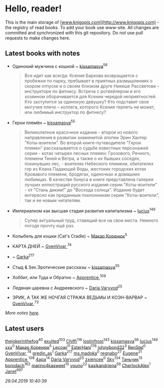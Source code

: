 # Hello, reader!
This is the main storage of [www.knigopis.com](http://www.knigopis.com) - the registry of read books.
To add your book use www-site. All changes are committed and synchronized with this git repository.
Do not use pull requests to make changes here.


## Latest books with notes
* Одинокий мужчина с кошкой ~ [kissamasya](users/684/68439978-vkontakte)<sup>56</sup>
    > Все идет как всегда: Ксения Баркова возвращается с пробежки по парку, пребывает в приятных размышлениях о скором отпуске и о своем близком друге Никеше Рассветове – инструкторе по фитнесу. Встреча с ротвейлером и его хозяином оборачивается для Ксении чередой неприятностей. Кто заступится за одинокую девушку? Кто подставит свое могучее плечо – коллега, которого Ксения терпеть не может, или любимый инструктор по фитнесу?

* Герои племён ~ [kissamasya](users/684/68439978-vkontakte)<sup>55</sup>
    > Великолепное красочное издание - второе из нового направления в развитии знаменитой эпопеи Эрин Хантер "Коты-воители". Во второй книге-путеводителе "Герои племен" рассказывается о судьбе известных персонажей серии - котах четырех лесных племен: Грозового, Речного, племени Теней и Ветра, а также о их бывших соседях, покинувших лес, - воителях Небесного племени, обитателях гор из Клана Падающей Воды, жестоких городских котах Кровавого племени, бродягах, одиночках и домашних любимцах. В качестве бонуса в книге представлена галерея лучших иллюстраций русского издания серии "Коты-воители" - от "Стань диким!" до "Восхода солнца". Издание будет интересно как преданным поклонникам серии "Коты-воители", так и ее новым читателям.

* Империализм как высшая стадия развития капитализма ~ [lucius](users/838/83820536-yandex)<sup>149</sup>
    > Супер актуальный труд, ставящий все на свои места. Немного погодя прочту ещё раз.

* Колыбель для кошки (Cat's Cradle) ~ [Макар Коренюк](users/126/126368737-vkontakte)<sup>5</sup>

* КАРТА ДНЕЙ ~ [GvenVivar ](users/158/158266434925901-facebook)<sup>74</sup>

*  ~ [Garka](users/115/115753719718250012620-google)<sup>217</sup>

* Стыд & Sex.Эротические рассказы ~ [kissamasya](users/684/68439978-vkontakte)<sup>55</sup>

* Хоббит, или Туда и Обратно ~ [Apprentice ](users/528/52821952-vkontakte)<sup>109</sup>

* Ледяная царевна с Андреевского ~ [Daria Varyvod](users/829/829893410524253-facebook)<sup>25</sup>

* ЭРИК, А ТАК ЖЕ НОЧГАЯ СТРАЖА  ВЕДЬМЫ И КОЭН-ВАРВАР ~ [GvenVivar ](users/158/158266434925901-facebook)<sup>73</sup>


_More notes [here](latest_books_with_notes.md)._


## Latest users
[thejokerinthefog](users/317/317244423-vkontakte)<sup>40</sup> 
[exulted](users/100/100599204551896265722-google)<sup>103</sup> 
[Chiffi](users/105/105831994080785626680-google)<sup>116</sup> 
[lostinfrost](users/217/217891524-vkontakte)<sup>143</sup> 
[kissamasya](users/684/68439978-vkontakte)<sup>56</sup> 
[lucius](users/838/83820536-yandex)<sup>149</sup> 
[xxx](users/109/109882790085735415479-google)<sup>0</sup> 
[Макар Коренюк](users/126/126368737-vkontakte)<sup>5</sup> 
[Lecowi](users/521/521873425-vkontakte)<sup>11</sup> 
[EsterHani](users/305/30558181-vkontakte)<sup>176</sup> 
[johnybond32](users/304/304041461-yandex)<sup>3</sup> 
[RenStel](users/112/112563761151554776409-google)<sup>0</sup> 
[GvenVivar ](users/158/158266434925901-facebook)<sup>74</sup> 
[gredin_as](users/277/277067555-vkontakte)<sup>1</sup> 
[Garka](users/115/115753719718250012620-google)<sup>217</sup> 
[ms.madoka](users/272/272093386-vkontakte)<sup>0</sup> 
[regnabo](users/870/870059322-yandex)<sup>27</sup> 
[Eugene](users/695/695244810674916-facebook)<sup>21</sup> 
[Apprentice ](users/528/52821952-vkontakte)<sup>108</sup> 
[4apa](users/117/117392596378069249667-google)<sup>14</sup> 
[Daria Varyvod](users/829/829893410524253-facebook)<sup>25</sup> 
[zxiencee](users/116/116459284797724113226-google)<sup>0</sup> 
[Sky](users/118/118049897850017649660-google)<sup>134</sup> 
[Таньчик](users/209/2096581563762610-facebook)<sup>15</sup> 
[borodach](users/157/15706320-vkontakte)<sup>162</sup> 
[marino4kasweet](users/992/99235108-yandex)<sup>10</sup> 
[youno](users/302/302928912-vkontakte)<sup>22</sup> 
[kasikandriena](users/152/152488954-vkontakte)<sup>56</sup> 
[CherlockAlex](users/100/100784255659089961550-google)<sup>1</sup> 
[Janet](users/108/108113656204404967440-google)<sup>697</sup> 


_29.04.2019 10:40:39_

